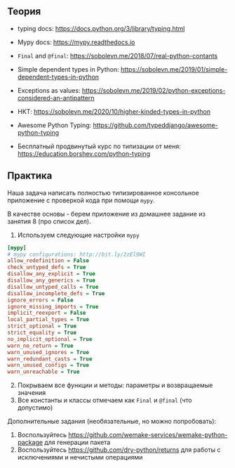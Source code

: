 ## Теория

- typing docs: https://docs.python.org/3/library/typing.html
- Mypy docs: https://mypy.readthedocs.io

- `Final` and `@final`: https://sobolevn.me/2018/07/real-python-contants
- Simple dependent types in Python: https://sobolevn.me/2019/01/simple-dependent-types-in-python
- Exceptions as values: https://sobolevn.me/2019/02/python-exceptions-considered-an-antipattern
- HKT: https://sobolevn.me/2020/10/higher-kinded-types-in-python

- Awesome Python Typing: https://github.com/typeddjango/awesome-python-typing

- Бесплатный продвинутый курс по типизации от меня: https://education.borshev.com/python-typing


## Практика

Наша задача написать полностью типизированное консольное приложение с проверкой кода при помощи `mypy`.

В качестве основы - берем приложение из домашнее задание из занятия 8 (про список дел).

1. Используем следующие настройки `mypy`

```ini
[mypy]
# mypy configurations: http://bit.ly/2zEl9WI
allow_redefinition = False
check_untyped_defs = True
disallow_any_explicit = True
disallow_any_generics = True
disallow_untyped_calls = True
disallow_incomplete_defs = True
ignore_errors = False
ignore_missing_imports = True
implicit_reexport = False
local_partial_types = True
strict_optional = True
strict_equality = True
no_implicit_optional = True
warn_no_return = True
warn_unused_ignores = True
warn_redundant_casts = True
warn_unused_configs = True
warn_unreachable = True
```

2. Покрываем все функции и методы: параметры и возвращаемые значения
3. Все константы и классы отмечаем как `Final` и `@final` (что допустимо)

Дополнительные задания (необязательные, но можно попробовать):

1. Воспользуйтесь https://github.com/wemake-services/wemake-python-package для генерации пакета
2. Воспользуйтесь https://github.com/dry-python/returns для работы с исключениями и нечистыми операциями
